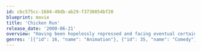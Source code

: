 ```yaml
---
id: cbc575cc-1684-49db-ab29-f3730054bf20
blueprint: movie
title: 'Chicken Run'
release_date: '2000-06-21'
overview: "Having been hopelessly repressed and facing eventual certain death at the British chicken farm where they are held, Rocky the american rooster and Ginger the chicken decide to rebel against the evil Mr. and Mrs. Tweedy, the farm's owners. Rocky and Ginger lead their fellow chickens in a great escape from the murderous farmers and their farm of doom."
genres: '[{"id": 16, "name": "Animation"}, {"id": 35, "name": "Comedy"}, {"id": 10751, "name": "Family"}]'
---
```

